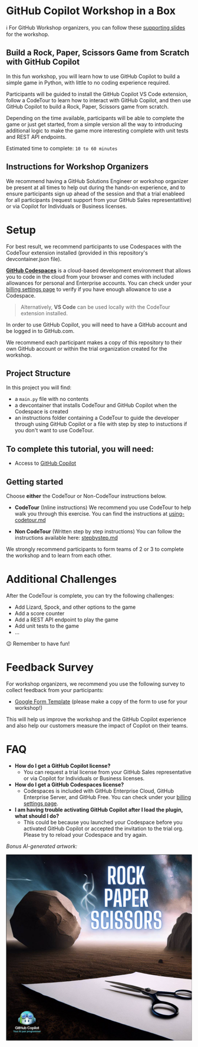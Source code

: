 
# GitHub Copilot Workshop in a Box

ℹ️ For GitHub Workshop organizers, you can follow these [supporting slides](https://docs.google.com/presentation/d/1lUqyYQk0vzJB0YjmNWIoOw0EKdDpj8jQ_mkCRJAMuOQ/edit#slide=id.g23749255e47_0_0) for the workshop.


## Build a Rock, Paper, Scissors Game from Scratch with GitHub Copilot

In this fun workshop, you will learn how to use GitHub Copilot to build a simple game in Python, with little to no coding experience required.

Participants will be guided to install the GitHub Copilot VS Code extension, follow a CodeTour to learn how to interact with GitHub Copilot, and then use GitHub Copilot to build a Rock, Paper, Scissors game from scratch. 

Depending on the time available, participants will be able to complete the game or just get started, from a simple version all the way to introducing additional logic to make the game more interesting complete with unit tests and REST API endpoints.

Estimated time to complete: `10 to 60 minutes`

## Instructions for Workshop Organizers

We recommend having a GitHub Solutions Engineer or workshop organizer be present at all times to help out during the hands-on experience, and to ensure participants sign up ahead of the session and that a trial enableed for all participants (request support from your GitHub Sales representatitive) or via Copilot for Individuals or Business licenses. 

# Setup

For best result, we recommend participants to use Codespaces with the CodeTour extension installed (provided in this repository's devcontainer.json file). 

[**GitHub Codespaces**](https://github.com/features/codespaces) is a cloud-based development environment that allows you to code in the cloud from your browser and comes with included allowances for personal and Enterprise accounts. You can check under your [billing settings page](https://github.com/settings/billing) to verify if you have enough allowance to use a Codespace.

> Alternatively, **VS Code** can be used locally with the CodeTour extension installed.

In order to use GitHub Copilot, you will need to have a GitHub account and be logged in to GitHub.com. 

We recommend each participant makes a copy of this repository to their own GitHub account or within the trial organization created for the workshop.

## Project Structure

In this project you will find: 

* a `main.py` file with no contents
* a devcontainer that installs CodeTour and GitHub Copilot when the Codespace is created
* an instructions folder containing a CodeTour to guide the developer through using GitHub Copilot or a file with step by step to instuctions if you don't want to use CodeTour. 

## To complete this tutorial, you will need:
* Access to [GitHub Copilot](https://github.com/features/copilot)

## Getting started

Choose **either** the CodeTour or Non-CodeTour instructions below.

* **CodeTour**  (Inline instructions)
We recommend you use CodeTour to help walk you through this exercise. You can find the instructions at [using-codetour.md](./.instructions/using-codetour.md)


* **Non CodeTour** (Written step by step instructions)
You can follow the instructions available here: [stepbystep.md](./.instructions/stepbystep.md)

We strongly recommend participants to form teams of 2 or 3 to complete the workshop and to learn from each other.

# Additional Challenges

After the CodeTour is complete, you can try the following challenges:

- Add Lizard, Spock, and other options to the game
- Add a score counter
- Add a REST API endpoint to play the game
- Add unit tests to the game
- ...

😉 Remember to have fun!

# Feedback Survey

For workshop organizers, we recommend you use the following survey to collect feedback from your participants:

- [Google Form Template](https://forms.gle/e8mg3r9RxbFsbfBy7) (please make a copy of the form to use for your workshop!)

This will help us improve the workshop and the GitHub Copilot experience and also help our customers measure the impact of Copilot on their teams.


# FAQ 

- **How do I get a GitHub Copilot license?**
  - You can request a trial license from your GitHub Sales representative or via Copilot for Individuals or Business licenses.
- **How do I get a GitHub Codespaces license?**
    - Codespaces is included with GitHub Enterprise Cloud, GitHub Enterprise Server, and GitHub Free. You can check under your [billing settings page](https://github.com/settings/billing).
- **I am having trouble activating GitHub Copilot after I load the plugin, what should I do?**
    - This could be because you launched your Codespace before you activated GitHub Copilot or accepted the invitation to the trial org. Please try to reload your Codespace and try again.

*Bonus AI-generated artwork:*

<img width="1059" alt="Rock Paper Scissors image" src="./assets/Rock Paper Scissors image.png">
